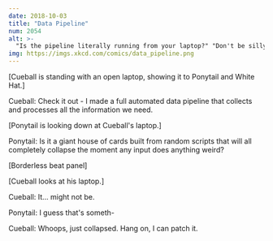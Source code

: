 ```yaml
---
date: 2018-10-03
title: "Data Pipeline"
num: 2054
alt: >-
  "Is the pipeline literally running from your laptop?" "Don't be silly, my laptop disconnects far too often to host a service we rely on. It's running on my phone."
img: https://imgs.xkcd.com/comics/data_pipeline.png
---
```

[Cueball is standing with an open laptop, showing it to Ponytail and White Hat.]

Cueball: Check it out - I made a full automated data pipeline that collects and processes all the information we need.

[Ponytail is looking down at Cueball's laptop.]

Ponytail: Is it a giant house of cards built from random scripts that will all completely collapse the moment any input does anything weird?

[Borderless beat panel]

[Cueball looks at his laptop.]

Cueball: It... might not be.

Ponytail: I guess that's someth-

Cueball: Whoops, just collapsed. Hang on, I can patch it.